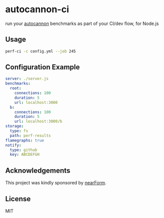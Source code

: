 # autocannon-ci

run your [autocannon][] benchmarks as part of your CI/dev flow, for Node.js

## Usage

```sh
perf-ci -c config.yml --job 245
```

## Configuration Example

```yaml
server: ./server.js
benchmarks:
  root:
    connections: 100
    duration: 5
    url: localhost:3000
  b:
    connections: 100
    duration: 5
    url: localhost:3000/b
storage:
  type: fs
  path: perf-results
flamegraphs: true
notify:
  type: github
  key: ABCDEFGH
```

## Acknowledgements

This project was kindly sponsored by [nearForm](http://nearform.com).

## License

MIT

[autocannon]: https://github.com/mcollina/autocannon
